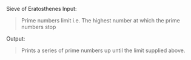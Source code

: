 Sieve of Eratosthenes
Input:
>Prime numbers limit i.e. The highest number at which the prime numbers stop

Output:
>Prints a series of prime numbers up until the limit supplied above.

